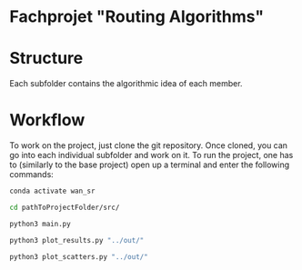 # Fachprojet "Routing Algorithms"

# Structure
Each subfolder contains the algorithmic idea of each member.

# Workflow
To work on the project, just clone the git repository.
Once cloned, you can go into each individual subfolder and work on it.
To run the project, one has to (similarly to the base project) open up a terminal and enter the following commands:

```bash
conda activate wan_sr
```
```bash
cd pathToProjectFolder/src/
```
```bash
python3 main.py
```
```bash
python3 plot_results.py "../out/"
```
```bash
python3 plot_scatters.py "../out/"